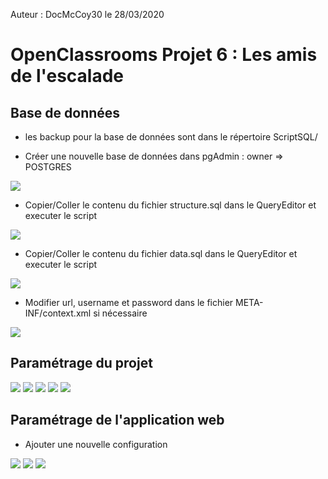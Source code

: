 Auteur : DocMcCoy30 le 28/03/2020

# OpenClassrooms Projet 6 : Les amis de l'escalade

## Base de données

- les backup pour la base de données sont dans le répertoire ScriptSQL/

- Créer une nouvelle base de données dans pgAdmin : owner => POSTGRES

![](README_images/database_backup1.png)

- Copier/Coller le contenu du fichier structure.sql dans le QueryEditor et executer le script

![](README_images/database_backup2.png)

- Copier/Coller le contenu du fichier data.sql dans le QueryEditor et executer le script

![](README_images/database_backup3.png)

- Modifier url, username et password dans le fichier META-INF/context.xml si nécessaire

![](README_images/context_settings.png)

## Paramétrage du projet

![](README_images/settings_project.png)
![](README_images/settings_module.png)
![](README_images/settings_facets1.png)
![](README_images/settings_facets2.png)
![](README_images/settings_artifacts.png)

## Paramétrage de l'application web

- Ajouter une nouvelle configuration

![](README_images/webapp_server_newConfig.png)
![](README_images/webapp_server_settings.png)
![](README_images/webapp_deploy_settings.png)
